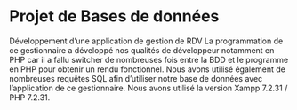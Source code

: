 # Projet de Bases de données
Développement d’une application de gestion de RDV
La programmation de ce gestionnaire a développé nos qualités de développeur notamment en PHP car il a fallu switcher de nombreuses fois entre la BDD et le programme en PHP pour obtenir un rendu fonctionnel. Nous avons utilisé également de nombreuses requêtes SQL afin d’utiliser notre base de données avec l’application de ce gestionnaire. Nous avons utilisé la version Xampp 7.2.31 / PHP 7.2.31.
